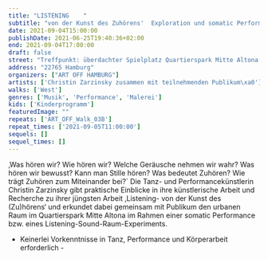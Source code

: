 ```yaml
---
title: "LISTENING    "
subtitle: "von der Kunst des Zuhörens'  Exploration und somatic Performance im urbanen Raum      "
date: 2021-09-04T15:00:00
publishDate: 2021-06-25T19:40:36+02:00
end: 2021-09-04T17:00:00
draft: false
street: "Treffpunkt: überdachter Spielplatz Quartierspark Mitte Altona (An der Kleiderkasse 13)"
address: "22765 Hamburg"
organizers: ["ART OFF HAMBURG"]
artists: ['Christin Zarzinsky zusammen mit teilnehmenden Publikum\xa0']
walks: ['West']
genres: ['Musik', 'Performance', 'Malerei']
kids: ['Kinderprogramm']
featuredImage: ""
repeats: ['ART_OFF_Walk_03B']
repeat_times: ['2021-09-05T11:00:00']
sequels: []
sequel_times: []
---
```


‚Was hören wir? Wie hören wir? Welche Geräusche nehmen wir wahr? Was hören wir bewusst? Kann man Stille hören? Was bedeutet Zuhören? Wie trägt Zuhören zum Miteinander bei?` Die Tanz- und Performancekünstlerin Christin Zarzinsky gibt praktische Einblicke in ihre künstlerische Arbeit und Recherche zu ihrer jüngsten Arbeit ‚Listening- von der Kunst des (Zu)hörens‘ und erkundet dabei gemeinsam mit Publikum den urbanen Raum im Quartierspark Mitte Altona im Rahmen einer somatic Performance bzw. eines Listening-Sound-Raum-Experiments.

- Keinerlei Vorkenntnisse in Tanz, Performance und Körperarbeit erforderlich - 